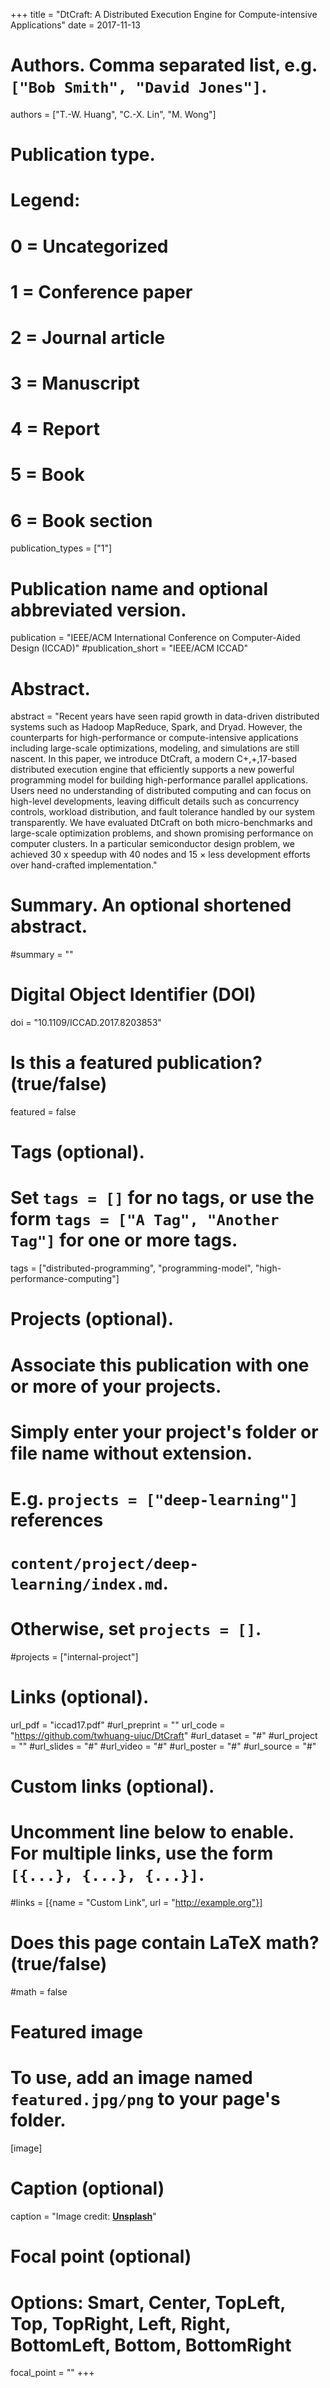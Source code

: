 +++
title = "DtCraft: A Distributed Execution Engine for Compute-intensive Applications"
date = 2017-11-13

# Authors. Comma separated list, e.g. `["Bob Smith", "David Jones"]`.
authors = ["T.-W. Huang", "C.-X. Lin", "M. Wong"]

# Publication type.
# Legend:
# 0 = Uncategorized
# 1 = Conference paper
# 2 = Journal article
# 3 = Manuscript
# 4 = Report
# 5 = Book
# 6 = Book section
publication_types = ["1"]

# Publication name and optional abbreviated version.
publication = "IEEE/ACM International Conference on Computer-Aided Design (ICCAD)"
#publication_short = "IEEE/ACM ICCAD"

# Abstract.
abstract = "Recent years have seen rapid growth in data-driven distributed systems such as Hadoop MapReduce, Spark, and Dryad. However, the counterparts for high-performance or compute-intensive applications including large-scale optimizations, modeling, and simulations are still nascent. In this paper, we introduce DtCraft, a modern C+,+,17-based distributed execution engine that efficiently supports a new powerful programming model for building high-performance parallel applications. Users need no understanding of distributed computing and can focus on high-level developments, leaving difficult details such as concurrency controls, workload distribution, and fault tolerance handled by our system transparently. We have evaluated DtCraft on both micro-benchmarks and large-scale optimization problems, and shown promising performance on computer clusters. In a particular semiconductor design problem, we achieved 30 x speedup with 40 nodes and 15 × less development efforts over hand-crafted implementation."

# Summary. An optional shortened abstract.
#summary = ""

# Digital Object Identifier (DOI)
doi = "10.1109/ICCAD.2017.8203853"

# Is this a featured publication? (true/false)
featured = false

# Tags (optional).
#   Set `tags = []` for no tags, or use the form `tags = ["A Tag", "Another Tag"]` for one or more tags.
tags = ["distributed-programming", "programming-model", "high-performance-computing"]

# Projects (optional).
#   Associate this publication with one or more of your projects.
#   Simply enter your project's folder or file name without extension.
#   E.g. `projects = ["deep-learning"]` references 
#   `content/project/deep-learning/index.md`.
#   Otherwise, set `projects = []`.
#projects = ["internal-project"]

# Links (optional).
url_pdf = "iccad17.pdf"
#url_preprint = ""
url_code = "https://github.com/twhuang-uiuc/DtCraft"
#url_dataset = "#"
#url_project = ""
#url_slides = "#"
#url_video = "#"
#url_poster = "#"
#url_source = "#"

# Custom links (optional).
#   Uncomment line below to enable. For multiple links, use the form `[{...}, {...}, {...}]`.
#links = [{name = "Custom Link", url = "http://example.org"}]

# Does this page contain LaTeX math? (true/false)
#math = false

# Featured image
# To use, add an image named `featured.jpg/png` to your page's folder. 
[image]
  # Caption (optional)
  caption = "Image credit: [**Unsplash**](https://unsplash.com/photos/pLCdAaMFLTE)"

  # Focal point (optional)
  # Options: Smart, Center, TopLeft, Top, TopRight, Left, Right, BottomLeft, Bottom, BottomRight
  focal_point = ""
+++



